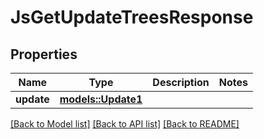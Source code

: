 # JsGetUpdateTreesResponse

## Properties

Name | Type | Description | Notes
------------ | ------------- | ------------- | -------------
**update** | [**models::Update1**](Update1.md) |  | 

[[Back to Model list]](../README.md#documentation-for-models) [[Back to API list]](../README.md#documentation-for-api-endpoints) [[Back to README]](../README.md)


